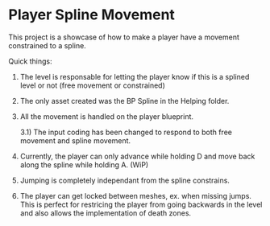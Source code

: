 # Player Spline Movement
 This project is a showcase of how to make a player have a movement constrained to a spline.
	
Quick things:
	
1) The level is responsable for letting the player know if this is a splined level or not (free movement or constrained)
2) The only asset created was the BP Spline in the Helping folder.
3) All the movement is handled on the player blueprint.

	3.1) The input coding has been changed to respond to both free movement and spline movement.
4) Currently, the player can only advance while holding D and move back along the spline while holding A. (WiP)
5) Jumping is completely independant from the spline constrains.
6) The player can get locked between meshes, ex. when missing jumps. This is perfect for restricing the player from going backwards in the level and also allows the implementation of death zones.
